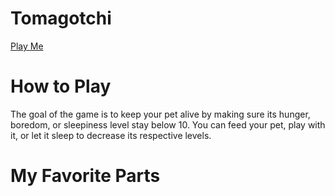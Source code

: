 # Tomagotchi
[Play Me](https://lukechang24.github.io/tomagotchi/)

# How to Play
The goal of the game is to keep your pet alive by making sure its hunger, boredom, or sleepiness level stay below 10. You can feed your pet, play with it, or let it sleep to decrease its respective levels.

# My Favorite Parts
